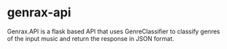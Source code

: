 # genrax-api
Genrax.API is a flask based API that uses GenreClassifier to classify genres of the input music and return the response in JSON format.
